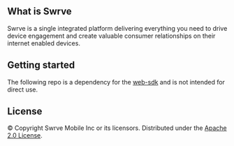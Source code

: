 What is Swrve
-------------
Swrve is a single integrated platform delivering everything you need to drive device engagement and create valuable consumer relationships on their internet enabled devices.  

Getting started
-----------
The following repo is a dependency for the [web-sdk](https://github.com/Swrve/swrve-web-sdk) and is not intended for direct use. 


License
-------
© Copyright Swrve Mobile Inc or its licensors. Distributed under the [Apache 2.0 License](LICENSE).
